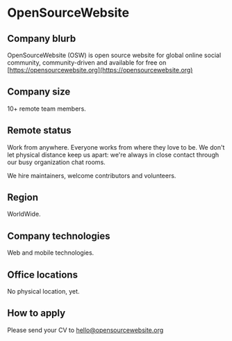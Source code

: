 # OpenSourceWebsite

## Company blurb

OpenSourceWebsite (OSW) is open source website for global online social community, community-driven and available for free on [https://opensourcewebsite.org](https://opensourcewebsite.org)

## Company size

10+ remote team members.

## Remote status

Work from anywhere. Everyone works from where they love to be. We don't let physical distance keep us apart: we're always in close contact through our busy organization chat rooms.

We hire maintainers, welcome contributors and volunteers.

## Region

WorldWide.

## Company technologies

Web and mobile technologies.

## Office locations

No physical location, yet.

## How to apply

Please send your CV to [hello@opensourcewebsite.org](mailto:hello@opensourcewebsite.org)
